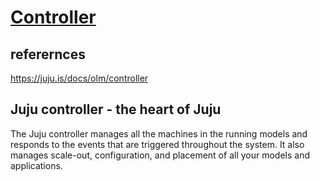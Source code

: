 # **[Controller](https://infohub.delltechnologies.com/l/reference-architecture-canonical-charmed-openstack-ussuri-on-dell-emc-hardware/juju-components/#:~:text=Juju%20controller%20%2D%20the%20heart%20of,all%20your%20models%20and%20applications.)**

## referernces

<https://juju.is/docs/olm/controller>

## Juju controller - the heart of Juju

The Juju controller manages all the machines in the running models and responds to the events that are triggered throughout the system. It also manages scale-out, configuration, and placement of all your models and applications.
